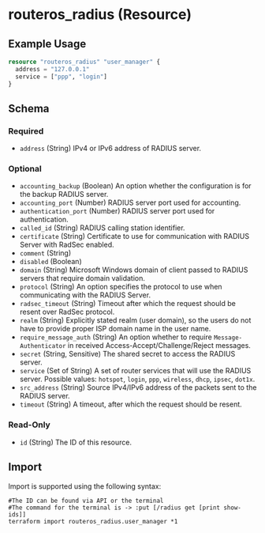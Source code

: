 # routeros_radius (Resource)


## Example Usage
```terraform
resource "routeros_radius" "user_manager" {
  address = "127.0.0.1"
  service = ["ppp", "login"]
}
```

<!-- schema generated by tfplugindocs -->
## Schema

### Required

- `address` (String) IPv4 or IPv6 address of RADIUS server.

### Optional

- `accounting_backup` (Boolean) An option whether the configuration is for the backup RADIUS server.
- `accounting_port` (Number) RADIUS server port used for accounting.
- `authentication_port` (Number) RADIUS server port used for authentication.
- `called_id` (String) RADIUS calling station identifier.
- `certificate` (String) Certificate to use for communication with RADIUS Server with RadSec enabled.
- `comment` (String)
- `disabled` (Boolean)
- `domain` (String) Microsoft Windows domain of client passed to RADIUS servers that require domain validation.
- `protocol` (String) An option specifies the protocol to use when communicating with the RADIUS Server.
- `radsec_timeout` (String) Timeout after which the request should be resent over RadSec protocol.
- `realm` (String) Explicitly stated realm (user domain), so the users do not have to provide proper ISP domain name in the user name.
- `require_message_auth` (String) An option whether to require `Message-Authenticator` in received Access-Accept/Challenge/Reject messages.
- `secret` (String, Sensitive) The shared secret to access the RADIUS server.
- `service` (Set of String) A set of router services that will use the RADIUS server. Possible values: `hotspot`, `login`, `ppp`, `wireless`, `dhcp`, `ipsec`, `dot1x`.
- `src_address` (String) Source IPv4/IPv6 address of the packets sent to the RADIUS server.
- `timeout` (String) A timeout, after which the request should be resent.

### Read-Only

- `id` (String) The ID of this resource.

## Import
Import is supported using the following syntax:
```shell
#The ID can be found via API or the terminal
#The command for the terminal is -> :put [/radius get [print show-ids]]
terraform import routeros_radius.user_manager *1
```
